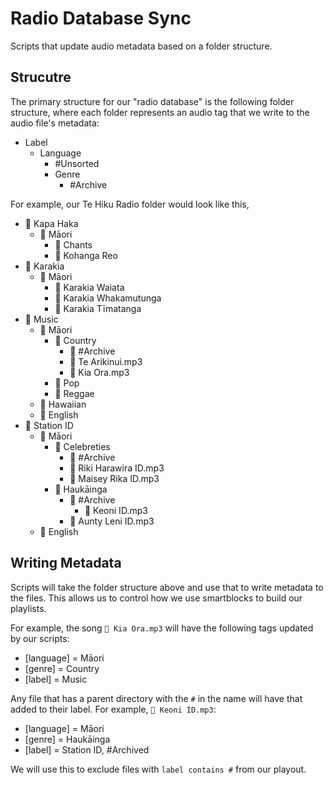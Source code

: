 # Radio Database Sync #
Scripts that update audio metadata based on a folder structure.


## Strucutre ##

The primary structure for our "radio database" is the following folder structure, where each folder represents an audio tag that we write to the audio file's metadata: 
- Label
  - Language
    - #Unsorted
    - Genre
      - #Archive

For example, our Te Hiku Radio folder would look like this,

- 📁 Kapa Haka
  - 📁 Māori
    - 📁 Chants
    - 📁 Kohanga Reo   
- 📁 Karakia
  - 📁 Māori
    - 📁 Karakia Waiata
    - 📁 Karakia Whakamutunga
    - 📁 Karakia Tīmatanga
- 📁 Music
  - 📁 Māori
    - 📁 Country
      - 📁 #Archive
      - 🎵 Te Arikinui.mp3
      - 🎵 Kia Ora.mp3
    - 📁 Pop
    - 📁 Reggae
  - 📁 Hawaiian
  - 📁 English
- 📁 Station ID
  - 📁 Māori
    - 📁 Celebreties
      - 📁 #Archive
      - 🎵 Riki Harawira ID.mp3
      - 🎵 Maisey Rika ID.mp3
    - 📁 Haukāinga
        - 📁 #Archive
          - 🎵 Keoni ID.mp3
        - 🎵 Aunty Leni ID.mp3
  - 📁 English

## Writing Metadata ##
Scripts will take the folder structure above and use that to write metadata to the files. This allows us to control how we use smartblocks to build our playlists.

For example, the song `🎵 Kia Ora.mp3` will have the following tags updated by our scripts:
- [language] = Māori
- [genre] = Country
- [label] = Music

Any file that has a parent directory with the `#` in the name will have that added to their label. For example, `🎵 Keoni ID.mp3`:
- [language] = Māori
- [genre] = Haukāinga
- [label] = Station ID, #Archived

We will use this to exclude files with `label contains #` from our playout.